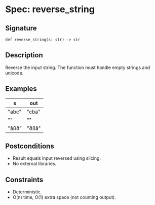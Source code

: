 # Spec: reverse_string

## Signature
```
def reverse_string(s: str) -> str
```

## Description
Reverse the input string. The function must handle empty strings and unicode.

## Examples
| s | out |
| - | --- |
| "abc" | "cba" |
| "" | "" |
| "åß∂" | "∂ßå" |

## Postconditions
- Result equals input reversed using slicing.
- No external libraries.

## Constraints
- Deterministic.
- O(n) time, O(1) extra space (not counting output).